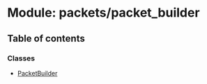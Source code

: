 # Module: packets/packet\_builder

## Table of contents

### Classes

- [PacketBuilder](../classes/packets_packet_builder.PacketBuilder.md)
